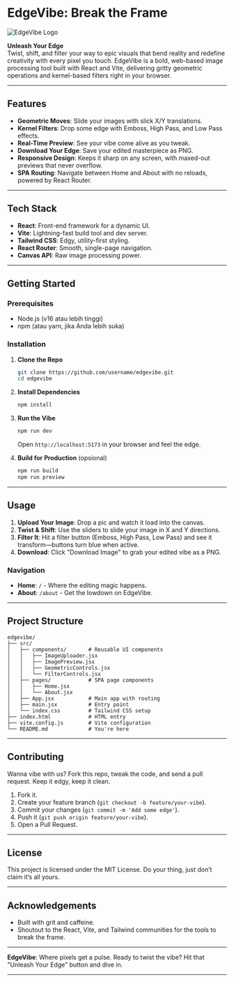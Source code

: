 # EdgeVibe: Break the Frame

![EdgeVibe Logo](https://via.placeholder.com/150) <!-- Ganti dengan logo jika ada -->

**Unleash Your Edge**  
Twist, shift, and filter your way to epic visuals that bend reality and redefine creativity with every pixel you touch. EdgeVibe is a bold, web-based image processing tool built with React and Vite, delivering gritty geometric operations and kernel-based filters right in your browser.

---

## Features

- **Geometric Moves**: Slide your images with slick X/Y translations.
- **Kernel Filters**: Drop some edge with Emboss, High Pass, and Low Pass effects.
- **Real-Time Preview**: See your vibe come alive as you tweak.
- **Download Your Edge**: Save your edited masterpiece as PNG.
- **Responsive Design**: Keeps it sharp on any screen, with maxed-out previews that never overflow.
- **SPA Routing**: Navigate between Home and About with no reloads, powered by React Router.

---

## Tech Stack

- **React**: Front-end framework for a dynamic UI.
- **Vite**: Lightning-fast build tool and dev server.
- **Tailwind CSS**: Edgy, utility-first styling.
- **React Router**: Smooth, single-page navigation.
- **Canvas API**: Raw image processing power.

---

## Getting Started

### Prerequisites
- Node.js (v16 atau lebih tinggi)
- npm (atau yarn, jika Anda lebih suka)

### Installation

1. **Clone the Repo**
   ```bash
   git clone https://github.com/username/edgevibe.git
   cd edgevibe
   ```

2. **Install Dependencies**
   ```bash
   npm install
   ```

3. **Run the Vibe**
   ```bash
   npm run dev
   ```
   Open `http://localhost:5173` in your browser and feel the edge.

4. **Build for Production** (opsional)
   ```bash
   npm run build
   npm run preview
   ```

---

## Usage

1. **Upload Your Image**: Drop a pic and watch it load into the canvas.
2. **Twist & Shift**: Use the sliders to slide your image in X and Y directions.
3. **Filter It**: Hit a filter button (Emboss, High Pass, Low Pass) and see it transform—buttons turn blue when active.
4. **Download**: Click "Download Image" to grab your edited vibe as a PNG.

### Navigation
- **Home**: `/` - Where the editing magic happens.
- **About**: `/about` - Get the lowdown on EdgeVibe.

---

## Project Structure

```
edgevibe/
├── src/
│   ├── components/       # Reusable UI components
│   │   ├── ImageUploader.jsx
│   │   ├── ImagePreview.jsx
│   │   ├── GeometricControls.jsx
│   │   └── FilterControls.jsx
│   ├── pages/            # SPA page components
│   │   ├── Home.jsx
│   │   └── About.jsx
│   ├── App.jsx           # Main app with routing
│   ├── main.jsx          # Entry point
│   └── index.css         # Tailwind CSS setup
├── index.html            # HTML entry
├── vite.config.js        # Vite configuration
└── README.md             # You're here
```

---

## Contributing

Wanna vibe with us? Fork this repo, tweak the code, and send a pull request. Keep it edgy, keep it clean.

1. Fork it.
2. Create your feature branch (`git checkout -b feature/your-vibe`).
3. Commit your changes (`git commit -m 'Add some edge'`).
4. Push it (`git push origin feature/your-vibe`).
5. Open a Pull Request.

---

## License

This project is licensed under the MIT License. Do your thing, just don’t claim it’s all yours.

---

## Acknowledgements

- Built with grit and caffeine.
- Shoutout to the React, Vite, and Tailwind communities for the tools to break the frame.

---

**EdgeVibe**: Where pixels get a pulse. Ready to twist the vibe? Hit that "Unleash Your Edge" button and dive in.

---
